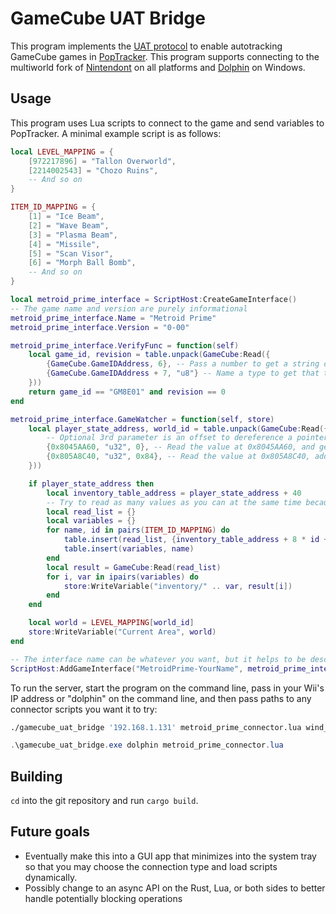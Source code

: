 # GameCube UAT Bridge

This program implements the [UAT protocol](https://github.com/black-sliver/UAT/blob/master/PROTOCOL.md) to enable
autotracking GameCube games in [PopTracker](https://github.com/black-sliver/PopTracker). This program supports
connecting to the multiworld fork of [Nintendont](https://github.com/randovania/Nintendont/releases/) on all platforms
and [Dolphin](https://dolphin-emu.org/) on Windows.

## Usage

This program uses Lua scripts to connect to the game and send variables to PopTracker. A minimal example script is as
follows:

```lua
local LEVEL_MAPPING = {
    [972217896] = "Tallon Overworld",
    [2214002543] = "Chozo Ruins",
    -- And so on
}

ITEM_ID_MAPPING = {
    [1] = "Ice Beam",
    [2] = "Wave Beam",
    [3] = "Plasma Beam",
    [4] = "Missile",
    [5] = "Scan Visor",
    [6] = "Morph Ball Bomb",
    -- And so on
}

local metroid_prime_interface = ScriptHost:CreateGameInterface()
-- The game name and version are purely informational
metroid_prime_interface.Name = "Metroid Prime"
metroid_prime_interface.Version = "0-00"

metroid_prime_interface.VerifyFunc = function(self)
    local game_id, revision = table.unpack(GameCube:Read({
        {GameCube.GameIDAddress, 6}, -- Pass a number to get a string of that length
        {GameCube.GameIDAddress + 7, "u8"} -- Name a type to get that type back
    }))
    return game_id == "GM8E01" and revision == 0
end

metroid_prime_interface.GameWatcher = function(self, store)
    local player_state_address, world_id = table.unpack(GameCube:Read({
        -- Optional 3rd parameter is an offset to dereference a pointer at the given address
        {0x8045AA60, "u32", 0}, -- Read the value at 0x8045AA60, and get an int from the result
        {0x805A8C40, "u32", 0x84}, -- Read the value at 0x805A8C40, add 0x84, and get an int from the result
    }))

    if player_state_address then
        local inventory_table_address = player_state_address + 40
        -- Try to read as many values as you can at the same time because GameCube:Read() and GameCube:ReadSingle() are slow
        local read_list = {}
        local variables = {}
        for name, id in pairs(ITEM_ID_MAPPING) do
            table.insert(read_list, {inventory_table_address + 8 * id + 4, "u32"})
            table.insert(variables, name)
        end
        local result = GameCube:Read(read_list)
        for i, var in ipairs(variables) do
            store:WriteVariable("inventory/" .. var, result[i])
        end
    end

    local world = LEVEL_MAPPING[world_id]
    store:WriteVariable("Current Area", world)
end

-- The interface name can be whatever you want, but it helps to be descriptive
ScriptHost:AddGameInterface("MetroidPrime-YourName", metroid_prime_interface)
```

To run the server, start the program on the command line, pass in your Wii's IP address or "dolphin" on the command
line, and then pass paths to any connector scripts you want it to try:

```sh
./gamecube_uat_bridge '192.168.1.131' metroid_prime_connector.lua wind_waker_connector.lua
```

```ps1
.\gamecube_uat_bridge.exe dolphin metroid_prime_connector.lua
```

## Building

`cd` into the git repository and run `cargo build`.

## Future goals

- Eventually make this into a GUI app that minimizes into the system tray so that you may choose the connection type
and load scripts dynamically.
- Possibly change to an async API on the Rust, Lua, or both sides to better handle potentially blocking operations
